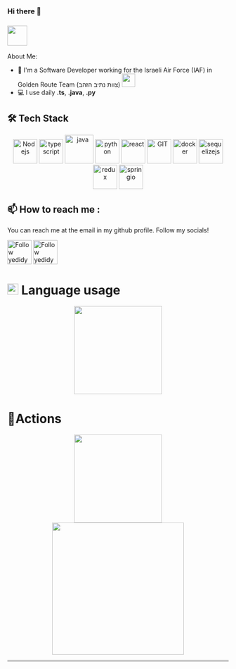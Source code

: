 ### Hi there 👋

### <img src="https://github.com/TheDudeThatCode/TheDudeThatCode/blob/master/Assets/Developer.gif" width="45px">

About Me:
- 🏦 I'm a Software Developer working for the Israeli Air Force (IAF) in Golden Route Team (צוות נתיב הזהב)
      <img src="https://media.giphy.com/media/WUlplcMpOCEmTGBtBW/giphy.gif" width="30">
- 💻 I use daily  **.ts**, **.java**, **.py**



## 🛠 Tech Stack

<p align="center">
       <img src="https://www.vectorlogo.zone/logos/nodejs/nodejs-icon.svg" alt="Nodejs" width="55" height="55"/>
       <img src="https://www.vectorlogo.zone/logos/typescriptlang/typescriptlang-icon.svg" alt="typescript" width="55" height="55"/>
      <img src="https://www.vectorlogo.zone/logos/java/java-icon.svg" alt="java" width="65" height="65"/> 
      <img src="https://www.vectorlogo.zone/logos/python/python-icon.svg" alt="python" width="55" height="55"/>
      <img src="https://www.vectorlogo.zone/logos/reactjs/reactjs-icon.svg" alt="react" width="55" height="55"/>
      <img src="https://www.vectorlogo.zone/logos/git-scm/git-scm-icon.svg" alt="GIT" width="55" height="55"/> 
      <img src="https://www.vectorlogo.zone/logos/docker/docker-official.svg" alt="docker" width="55" height="55"/>
      <img src="https://www.vectorlogo.zone/logos/sequelizejs/sequelizejs-icon.svg" alt="sequelizejs" width="55" height="55"/>
      <img src="https://github.com/detain/svg-logos/blob/master/svg/redux.svg" alt="redux" width="55" height="55"/>
      <img src="https://www.vectorlogo.zone/logos/springio/springio-icon.svg" alt="springio" width="55" height="55"/>
      
      
</p>


## 📫 How to reach me :
You can reach me at the email in my github profile. Follow my socials!

[<img src="https://www.vectorlogo.zone/logos/linkedin/linkedin-icon.svg" width="55" height="55" alt="Follow yedidyar on LinkedIn" title="Follow yedidyar on LinkedIn"/>](https://www.linkedin.com/in/yedidya-rashi-398296224/)
[<img src="https://www.vectorlogo.zone/logos/stackoverflow/stackoverflow-icon.svg" width="55" height="55" alt="Follow yedidyar on stackoverflow" title="Follow yedidyar on stackoverflow"/>](https://stackoverflow.com/users/8276765/yedidya-rashi)




# <img src="https://www.vectorlogo.zone/logos/languageicon/languageicon-icon.svg" width="25"> Language usage
<div align="center">
    <img height="200px" src="https://github-readme-stats-api-holic-x.vercel.app/api/top-langs/?username=Yedidyar&theme=gruvbox_light&layout=compact"/>
</div>

# 🔭Actions

<div align="center">
    <img height="200px" src="https://github-readme-streak-stats.herokuapp.com/?user=Yedidyar"/>
</div>


<div align="center">
    <img height="300px" src="https://activity-graph.herokuapp.com/graph?username=Yedidyar&theme=github"/>
</div>




---

<!--
**Yedidyar/Yedidyar** is a ✨ _special_ ✨ repository because its `README.md` (this file) appears on your GitHub profile.

Here are some ideas to get you started:

- 🔭 I’m currently working on ...
- 🌱 I’m currently learning ...
- 👯 I’m looking to collaborate on ...
- 🤔 I’m looking for help with ...
- 💬 Ask me about ...
- 📫 How to reach me: ...
- 😄 Pronouns: ...
- ⚡ Fun fact: ...
-->
